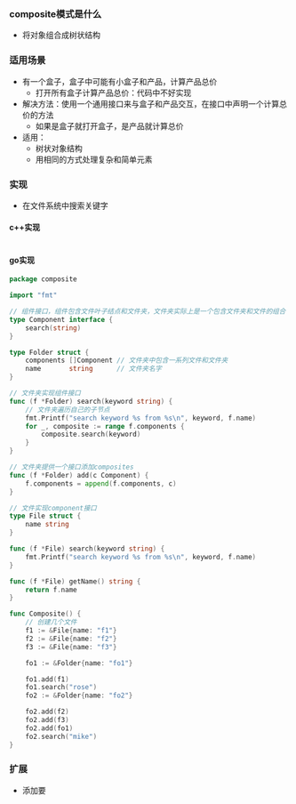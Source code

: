 ### composite模式是什么
- 将对象组合成树状结构
### 适用场景
- 有一个盒子，盒子中可能有小盒子和产品，计算产品总价
	- 打开所有盒子计算产品总价：代码中不好实现
- 解决方法：使用一个通用接口来与盒子和产品交互，在接口中声明一个计算总价的方法
	- 如果是盒子就打开盒子，是产品就计算总价
- 适用：
	- 树状对象结构
	- 用相同的方式处理复杂和简单元素
### 实现
- 在文件系统中搜索关键字
#### c++实现
```c++

```
#### go实现
```go
package composite

import "fmt"

// 组件接口，组件包含文件叶子结点和文件夹，文件夹实际上是一个包含文件夹和文件的组合
type Component interface {
	search(string)
}

type Folder struct {
	components []Component // 文件夹中包含一系列文件和文件夹
	name       string      // 文件夹名字
}

// 文件夹实现组件接口
func (f *Folder) search(keyword string) {
	// 文件夹遍历自己的子节点
	fmt.Printf("search keyword %s from %s\n", keyword, f.name)
	for _, composite := range f.components {
		composite.search(keyword)
	}
}

// 文件夹提供一个接口添加composites
func (f *Folder) add(c Component) {
	f.components = append(f.components, c)
}

// 文件实现component接口
type File struct {
	name string
}

func (f *File) search(keyword string) {
	fmt.Printf("search keyword %s from %s\n", keyword, f.name)
}

func (f *File) getName() string {
	return f.name
}

func Composite() {
	// 创建几个文件
	f1 := &File{name: "f1"}
	f2 := &File{name: "f2"}
	f3 := &File{name: "f3"}

	fo1 := &Folder{name: "fo1"}

	fo1.add(f1)
	fo1.search("rose")
	fo2 := &Folder{name: "fo2"}

	fo2.add(f2)
	fo2.add(f3)
	fo2.add(fo1)
	fo2.search("mike")
}

```
### 扩展
- 添加要